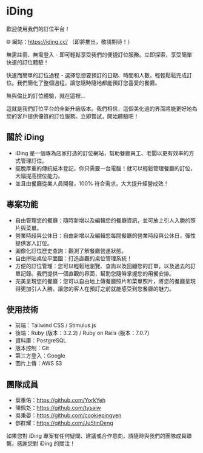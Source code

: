 # iDing

歡迎使用我們的訂位平台！

🌐 網站：https://iding.cc/ （即將推出，敬請期待！）

無需註冊、無需登入 - 即可輕鬆享受我們的便捷訂位服務。立即探索，享受簡單快速的訂位體驗！

快速而簡單的訂位過程 - 選擇您想要預訂的日期、時間和人數，輕輕鬆鬆完成訂位。我們簡化了整個過程，讓您隨時隨地都能預訂您喜愛的餐廳。

無與倫比的訂位體驗，就在這裡...

這就是我們訂位平台的全新升級版本。我們相信，這個美化過的界面將能更好地為您的客戶提供優質的訂位服務。立即嘗試，開始體驗吧！

## 關於 iDing

- iDing 是一個專為店家打造的訂位網站，幫助餐廳員工、老闆以更有效率的方式管理訂位。
- 擺脫厚重的傳統紙本登記，你只需要一台電腦！就可以輕鬆管理餐廳的訂位，大幅提⾼控位能⼒。
- 並且由餐廳從業人員開發，100% 符合需求，大大提升經營成效！

## 專案功能

- 自由管理您的餐廳：隨時新增以及編輯您的餐廳資訊，並可放上引人入勝的照片與菜單。
- 營業時段與公休日：自由新增以及編輯您每間餐廳的營業時段與公休日，彈性提供客人訂位。
- 圖像化訂位歷史查詢：觀測了解餐廳營運狀態。
- 自由拼貼桌位平面圖：打造直觀的桌位管理系統！
- 方便的訂位管理：您可以輕鬆地瀏覽、查詢以及回顧您的訂單，以及過去的訂單記錄。我們提供一個直觀的界面，幫助您隨時掌握您的用餐安排。
- 完美呈現您的餐廳：您可以自由地上傳餐廳照片和菜單照片，將您的餐廳呈現得更加引人入勝。讓您的客人在預訂之前就能感受到您餐廳的魅力。

## 使用技術

- 前端：Tailwind CSS / Stimulus.js
- 後端：Ruby (版本：3.2.2) / Ruby on Rails (版本：7.0.7)
- 資料庫：PostgreSQL
- 版本控制：Git
- 第三方登入：Google
- 圖片上傳：AWS S3

## 團隊成員

- 葉重佑：https://github.com/YorkYeh
- 陳佩彣：https://github.com/tysaiw
- 吳秉晏：https://github.com/cookiepingyen
- 鄧群耀：https://github.com/Ju5tinDeng

如果您對 iDing 專案有任何疑問、建議或合作意向，請隨時與我們的團隊成員聯繫。感謝您對 iDing 的關注！

